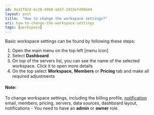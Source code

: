 ```yaml
---
id: 9a32f82d-6c28-4968-a55f-2d22efd006d4
layout: post
title:  "How to change the workspace settings?"
uri: how-to-change-the-workspace-settings
tags: [workspace]
---
```


Basic workspace settings can be found by following these steps:

<!-- more -->

1.  Open the main menu on the top left \[menu icon\]
2.  Select **Dashboard**
3.  On top of the servers list, you can see the name of the selected workspace. Click it to open more details
4.  On the top select **Workspace,** **Members** or **Pricing** tab and make all required adjustments

#### Note:

To change workspace settings, including the billing profile, [notification](f7277d70-7b35-489b-b378-009a690e0a3f) email, members, pricing, servers, data sources, dashboard layout, notifications - You need to have an **admin** or **owner** role.
